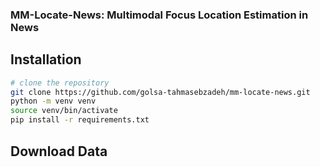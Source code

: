 ### MM-Locate-News: Multimodal Focus Location Estimation in News

## Installation

``` bash
# clone the repository
git clone https://github.com/golsa-tahmasebzadeh/mm-locate-news.git
python -m venv venv
source venv/bin/activate
pip install -r requirements.txt
```
## Download Data


